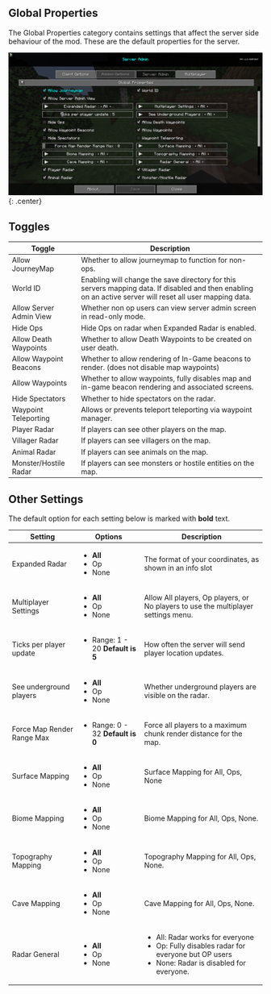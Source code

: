 ## **Global Properties**

The Global Properties category contains settings that affect the server side behaviour of the mod. These are the default properties for the server.

![Global-Properties](../../img/settings/server/global-properties.png){: .center}

## **Toggles**

| Toggle                  | Description                                                                                                                                                |
|-------------------------|------------------------------------------------------------------------------------------------------------------------------------------------------------|
| Allow JourneyMap        | Whether to allow journeymap to function for non-ops.                                                                                                       |
| World ID                | Enabling will change the save directory for this servers mapping data. If disabled and then enabling on an active server will reset all user mapping data. |
| Allow Server Admin View | Whether non op users can view server admin screen in read-only mode.                                                                                       |
| Hide Ops                | Hide Ops on radar when Expanded Radar is enabled.                                                                                                          |
| Allow Death Waypoints   | Whether to allow Death Waypoints to be created on user death.                                                                                              |
| Allow Waypoint Beacons  | Whether to allow rendering of In-Game beacons to render. (does not disable map waypoints)                                                                  |
| Allow Waypoints         | Whether to allow waypoints, fully disables map and in-game beacon rendering and associated screens.                                                        |
| Hide Spectators         | Whether to hide spectators on the radar.                                                                                                                   |
| Waypoint Teleporting    | Allows or prevents teleport teleporting via waypoint manager.                                                                                              |
| Player Radar            | If players can see other players on the map.                                                                                                               |
| Villager Radar          | If players can see villagers on the map.                                                                                                                   |
| Animal Radar            | If players can see animals on the map.                                                                                                                     |
| Monster/Hostile Radar   | If players can see monsters or hostile entities on the map.                                                                                                |

## **Other Settings**

The default option for each setting below is marked with **bold** text.

| Setting                    | Options                                           | Description                                                                                                                                              |
|----------------------------|---------------------------------------------------|----------------------------------------------------------------------------------------------------------------------------------------------------------|
| Expanded Radar             | <ul><li>**All**</li><li>Op</li><li>None</li></ul> | The format of your coordinates, as shown in an info slot                                                                                                 |
| Multiplayer Settings       | <ul><li>**All**</li><li>Op</li><li>None</li></ul> | Allow All players, Op players, or No players to use the multiplayer settings menu.                                                                       |
| Ticks per player update    | <ul><li>Range: 1 - 20 **Default is 5**</li></ul>  | How often the server will send player location updates.                                                                                                  |
| See underground players    | <ul><li>**All**</li><li>Op</li><li>None</li></ul> | Whether underground players are visible on the radar.                                                                                                    |
| Force Map Render Range Max | <ul><li>Range: 0 - 32 **Default is 0**</li></ul>  | Force all players to a maximum chunk render distance for the map.                                                                                        |
| Surface Mapping            | <ul><li>**All**</li><li>Op</li><li>None</li></ul> | Surface Mapping for All, Ops, None                                                                                                                       |
| Biome Mapping              | <ul><li>**All**</li><li>Op</li><li>None</li></ul> | Biome Mapping for All, Ops, None.                                                                                                                        |
| Topography Mapping         | <ul><li>**All**</li><li>Op</li><li>None</li></ul> | Topography Mapping for All, Ops, None.                                                                                                                   |
| Cave Mapping               | <ul><li>**All**</li><li>Op</li><li>None</li></ul> | Cave Mapping for All, Ops, None.                                                                                                                         |
| Radar General              | <ul><li>**All**</li><li>Op</li><li>None</li></ul> | <ul><li>All: Radar works for everyone</li><li>Op: Fully disables radar for everyone but OP users</li><li>None: Radar is disabled for everyone.</li></ul> |
